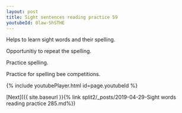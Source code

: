 ```yaml
---
layout: post
title: Sight sentences reading practice 59
youtubeId: 0law-ShSTHE
---
```

 
 
Helps to learn sight words and their spelling.

Opportunitiy to repeat the spelling. 

Practice spelling. 
 
Practice for spelling bee competitions. 
 
{% include youtubePlayer.html id=page.youtubeId %}
 
 

[Next]({{ site.baseurl }}{% link  split2/_posts/2019-04-29-Sight words reading practice 285.md%})
 
